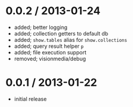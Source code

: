 
0.0.2 / 2013-01-24
==================

  * added; better logging
  * added; collection getters to default db
  * added; `show.tables` alias for `show.collections`
  * added; query result helper `p`
  * added; file execution support
  * removed; visionmedia/debug

0.0.1 / 2013-01-22
==================

  * initial release
